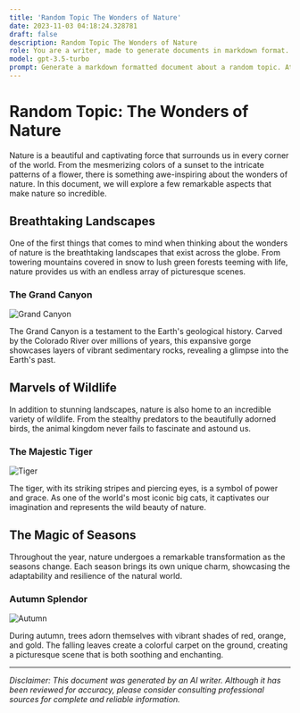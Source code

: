 ```yaml
---
title: 'Random Topic The Wonders of Nature'
date: 2023-11-03 04:18:24.328781
draft: false
description: Random Topic The Wonders of Nature
role: You are a writer, made to generate documents in markdown format. It is very important that all of the documents you generate are in valid markdown format.
model: gpt-3.5-turbo
prompt: Generate a markdown formatted document about a random topic. At the bottom, include a disclaimer explaining that the document was generated by you. The first line of the document should be the title. Make sure that the entire document is in proper markdown format, using a mix of various tags to make the document visually appealing.
---
```


# Random Topic: The Wonders of Nature

Nature is a beautiful and captivating force that surrounds us in every corner of the world. From the mesmerizing colors of a sunset to the intricate patterns of a flower, there is something awe-inspiring about the wonders of nature. In this document, we will explore a few remarkable aspects that make nature so incredible.

## Breathtaking Landscapes

One of the first things that comes to mind when thinking about the wonders of nature is the breathtaking landscapes that exist across the globe. From towering mountains covered in snow to lush green forests teeming with life, nature provides us with an endless array of picturesque scenes.

### The Grand Canyon

![Grand Canyon](https://example.com/grand-canyon-image.jpg)

The Grand Canyon is a testament to the Earth's geological history. Carved by the Colorado River over millions of years, this expansive gorge showcases layers of vibrant sedimentary rocks, revealing a glimpse into the Earth's past.

## Marvels of Wildlife

In addition to stunning landscapes, nature is also home to an incredible variety of wildlife. From the stealthy predators to the beautifully adorned birds, the animal kingdom never fails to fascinate and astound us.

### The Majestic Tiger

![Tiger](https://example.com/tiger-image.jpg)

The tiger, with its striking stripes and piercing eyes, is a symbol of power and grace. As one of the world's most iconic big cats, it captivates our imagination and represents the wild beauty of nature.

## The Magic of Seasons

Throughout the year, nature undergoes a remarkable transformation as the seasons change. Each season brings its own unique charm, showcasing the adaptability and resilience of the natural world.

### Autumn Splendor

![Autumn](https://example.com/autumn-image.jpg)

During autumn, trees adorn themselves with vibrant shades of red, orange, and gold. The falling leaves create a colorful carpet on the ground, creating a picturesque scene that is both soothing and enchanting.

---

*Disclaimer: This document was generated by an AI writer. Although it has been reviewed for accuracy, please consider consulting professional sources for complete and reliable information.*

